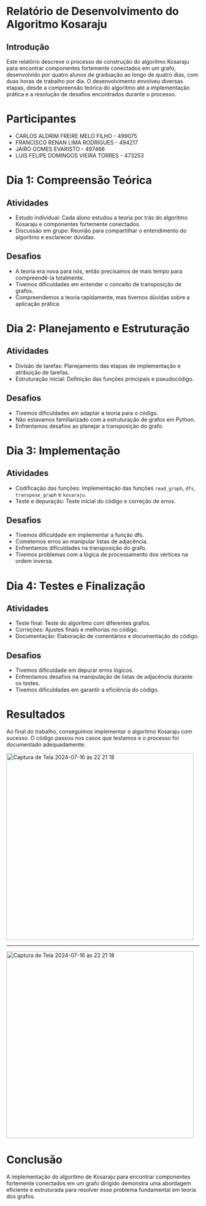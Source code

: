 # Relatório de Desenvolvimento do Algoritmo Kosaraju
## Introdução
Este relatório descreve o processo de construção do algoritmo Kosaraju para encontrar componentes fortemente conectados em um grafo, desenvolvido por quatro alunos de graduação ao longo de quatro dias, com duas horas de trabalho por dia. O desenvolvimento envolveu diversas etapas, desde a compreensão teórica do algoritmo até a implementação prática e a resolução de desafios encontrados durante o processo.

# Participantes
- CARLOS ALDRIM FREIRE MELO FILHO - 499075
- FRANCISCO RENAN LIMA RODRIGUES - 494217
- JAIRO GOMES EVARISTO - 497466
- LUIS FELIPE DOMINGOS VIEIRA TORRES - 473253

# Dia 1: Compreensão Teórica
## Atividades
- Estudo individual: Cada aluno estudou a teoria por trás do algoritmo Kosaraju e componentes fortemente conectados.
- Discussão em grupo: Reunião para compartilhar o entendimento do algoritmo e esclarecer dúvidas.

## Desafios
- A teoria era nova para nós, então precisamos de mais tempo para compreendê-la totalmente.
- Tivemos dificuldades em entender o conceito de transposição de grafos.
- Compreendemos a teoria rapidamente, mas tivemos dúvidas sobre a aplicação prática.

# Dia 2: Planejamento e Estruturação
## Atividades
- Divisão de tarefas: Planejamento das etapas de implementação e atribuição de tarefas.
- Estruturação inicial: Definição das funções principais e pseudocódigo.

## Desafios
- Tivemos dificuldades em adaptar a teoria para o código.
- Não estavamos familiarizado com a estruturação de grafos em Python.
- Enfrentamos desafios ao planejar a transposição do grafo.

# Dia 3: Implementação
## Atividades
- Codificação das funções: Implementação das funções `read_graph`, `dfs`, `transpose_graph` e `kosaraju`.
- Teste e depuração: Teste inicial do código e correção de erros.

## Desafios
- Tivemos dificuldade em implementar a função dfs.
- Cometemos erros ao manipular listas de adjacência.
- Enfrentamos dificuldades na transposição do grafo.
- Tivemos problemas com a lógica de processamento dos vértices na ordem inversa.

# Dia 4: Testes e Finalização
## Atividades
- Teste final: Teste do algoritmo com diferentes grafos.
- Correções: Ajustes finais e melhorias no código.
- Documentação: Elaboração de comentários e documentação do código.

## Desafios
- Tivemos dificuldade em depurar erros lógicos.
- Enfrentamos desafios na manipulação de listas de adjacência durante os testes.
- Tivemos dificuldades em garantir a eficiência do código.

# Resultados
Ao final do trabalho, conseguimos implementar o algoritmo Kosaraju com sucesso. O código passou nos casos que testamos e o processo foi documentado adequadamente.

<img width="488" alt="Captura de Tela 2024-07-16 às 22 21 18" src="https://github.com/user-attachments/assets/74c42f04-b201-4859-8ab7-623546a5cf33"><br />
<hr />
<img width="488" alt="Captura de Tela 2024-07-16 às 22 21 18" src="https://github.com/user-attachments/assets/b2f35b41-fd43-403b-a70a-94da028df0a0">

# Conclusão
A implementação do algoritmo de Kosaraju para encontrar componentes fortemente conectados em um grafo dirigido demonstra uma abordagem eficiente e estruturada para resolver esse problema fundamental em teoria dos grafos.
